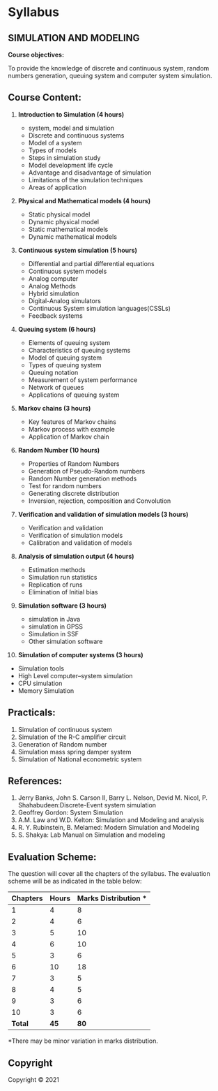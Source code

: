 # Syllabus

## **SIMULATION AND MODELING**

**Course objectives:** 

To provide the knowledge of discrete and continuous system, random numbers generation, queuing system and computer system simulation.

## **Course Content:**

1. **Introduction to Simulation (4 hours)**
   - system, model and simulation
   - Discrete and continuous systems
   - Model of a system
   - Types of models
   - Steps in simulation study
   - Model development life cycle
   - Advantage and disadvantage of simulation
   - Limitations of the simulation techniques
   - Areas of application

2. **Physical and Mathematical models (4 hours)**
   - Static physical model
   - Dynamic physical model
   - Static mathematical models
   - Dynamic mathematical models

3. **Continuous system simulation (5 hours)**
   - Differential and partial differential equations
   - Continuous system models
   - Analog computer
   - Analog Methods
   - Hybrid simulation
   - Digital-Analog simulators
   - Continuous System simulation languages(CSSLs)
   - Feedback systems

4. **Queuing system (6 hours)**
   - Elements of queuing system
   - Characteristics of queuing systems
   - Model of queuing system
   - Types of queuing system
   - Queuing notation
   - Measurement of system performance
   - Network of queues
   - Applications of queuing system

5. **Markov chains (3 hours)**
   - Key features of Markov chains
   - Markov process with example
   - Application of Markov chain

6. **Random Number (10 hours)**
   - Properties of Random Numbers
   - Generation of Pseudo-Random numbers
   - Random Number generation methods
   - Test for random numbers
   - Generating discrete distribution
   - Inversion, rejection, composition and Convolution

7. **Verification and validation of simulation models (3 hours)**
   - Verification and validation
   - Verification of simulation models
   - Calibration and validation of models

8. **Analysis of simulation output (4 hours)**
   - Estimation methods
   - Simulation run statistics
   - Replication of runs
   - Elimination of Initial bias

9. **Simulation software (3 hours)**
   - simulation in Java
   - simulation in GPSS
   - Simulation in SSF
   - Other simulation software

10. **Simulation of computer systems (3 hours)**
   - Simulation tools
   - High Level computer–system simulation
   - CPU simulation
   - Memory Simulation

## **Practicals:**

1. Simulation of continuous system
2. Simulation of the R-C amplifier circuit
3. Generation of Random number
4. Simulation mass spring damper system
5. Simulation of National econometric system

## **References:**

1. Jerry Banks, John S. Carson II, Barry L. Nelson, Devid M. Nicol, P. Shahabudeen:Discrete-Event system simulation
2. Geoffrey Gordon: System Simulation
3. A.M. Law and W.D. Kelton: Simulation and Modeling and analysis
4. R. Y. Rubinstein, B. Melamed: Modern Simulation and Modeling
5. S. Shakya: Lab Manual on Simulation and modeling

## **Evaluation Scheme:**

The question will cover all the chapters of the syllabus. The evaluation scheme will be as indicated in the table below:

| Chapters | Hours | Marks Distribution * |
|---|---|---|
| 1 | 4 | 8 |
| 2 | 4 | 6 |
| 3 | 5 | 10 |
| 4 | 6 | 10 |
| 5 | 3 | 6 |
| 6 | 10 | 18 |
| 7 | 3 | 5 |
| 8 | 4 | 5 |
| 9 | 3 | 6 |
| 10 | 3 | 6 |
| **Total** | **45** | **80** |

*There may be minor variation in marks distribution.

## **Copyright**

Copyright &copy; 2021 
